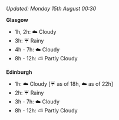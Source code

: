 *Updated: Monday 15th August 00:30*

**Glasgow**

* 1h, 2h: :cloud: Cloudy
* 3h: :umbrella: Rainy
* 4h - 7h: :cloud: Cloudy
* 8h - 12h: :partly_sunny: Partly Cloudy

**Edinburgh**

* 1h: :cloud: Cloudy [:umbrella: as of 18h, :cloud: as of 22h]
* 2h: :umbrella: Rainy
* 3h - 7h: :cloud: Cloudy
* 8h - 12h: :partly_sunny: Partly Cloudy
